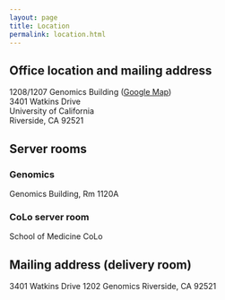 ```yaml
---
layout: page
title: Location
permalink: location.html
---
```


## Office location and mailing address

1208/1207 Genomics Building ([Google Map](https://goo.gl/OVKyxv))  
3401 Watkins Drive  
University of California  
Riverside, CA 92521  

## Server rooms

### Genomics

Genomics Building, Rm 1120A

### CoLo server room

School of Medicine CoLo 


## Mailing address (delivery room)

3401 Watkins Drive
1202 Genomics
Riverside, CA 92521
